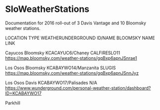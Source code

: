 # SloWeatherStations
Documentation for 2016 roll-out of 3 Davis Vantage and 10 Bloomsky weather stations.

LOCATION                      TYPE                          WEATHERUNDERGROUND ID/NAME                    BLOOMSKY NAME             LINK


Cayucos                       Bloomsky                      KCACAYUC6/Chaney                              CALFIRESLO11              https://map.bloomsky.com/weather-stations/gqBxp6apnJSnrae1

Los Osos                      Bloomsky                      KCABAYWO14/Manzanita                          SLUGIS                    https://map.bloomsky.com/weather-stations/gqBxp6apnJSnnJyz

Los Osos                      Davis                         KCABAYWO17/Palisades                          N/A                      https://www.wunderground.com/personal-weather-station/dashboard?ID=KCABAYWO17 

Parkhill    
